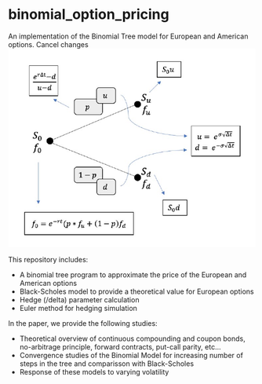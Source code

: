 # binomial_option_pricing

An implementation of the Binomial Tree model for European and American options.
Cancel changes
![binomial_model](binom.jpg)

This repository includes:
- A binomial tree program to approximate the price of the European and American options
- Black-Scholes model to provide a theoretical value for European options
- Hedge (/delta) parameter calculation
- Euler method for hedging simulation

In the paper, we provide the following studies:
- Theoretical overview of continuous compounding and coupon bonds, no-arbitrage principle, forward contracts, put-call parity, etc...
- Convergence studies of the Binomial Model for increasing number of steps in the tree and comparisson with Black-Scholes
- Response of these models to varying volatility
